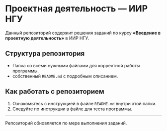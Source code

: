 # Проектная деятельность — ИИР НГУ

Данный репозиторий содержит решения заданий по курсу **«Введение в проектную деятельность»** в ИИР НГУ.  

## Структура репозитория
  - Папка со всеми нужными файлами для корректной работы программы.
  - собственный `README.md` с подробным описанием.

## Как работать с репозиторием

1. Ознакомьтесь с инструкцией в файле `README.md` внутри этой папки.  
2. Следуйте по инструкции в файле для теста программы.

---

Репозиторий обновляется по мере выполнения заданий.

